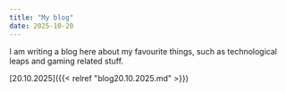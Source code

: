 ```yaml
---
title: "My blog"
date: 2025-10-20
---
```


I am writing a blog here about my favourite things, such as technological leaps and gaming related stuff.

[20.10.2025]({{< relref "blog20.10.2025.md" >}})

